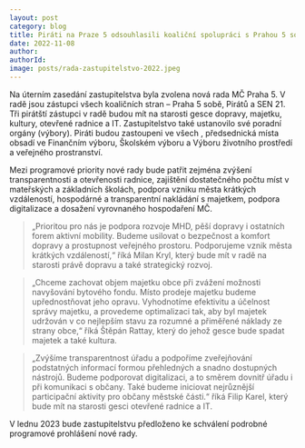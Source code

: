 ```yaml
---
layout: post
category: blog
title: Piráti na Praze 5 odsouhlasili koaliční spolupráci s Prahou 5 sobě a SEN 21
date: 2022-11-08
author: 
authorId: 
image: posts/rada-zastupitelstvo-2022.jpeg
---
```


Na úterním zasedání zastupitelstva byla zvolena nová rada MČ Praha 5. V radě jsou zástupci všech koaličních stran – Praha 5 sobě, Pirátů a SEN 21. Tři pirátští zástupci v radě budou mít na starosti gesce dopravy, majetku, kultury, otevřené radnice a IT. Zastupitelstvo také ustanovilo své poradní orgány (výbory). Piráti budou zastoupeni ve všech , předsednická místa obsadí ve Finančním výboru, Školském výboru a Výboru životního prostředí a veřejného prostranství.

Mezi programové priority nové rady bude patřit zejména zvýšení transparentnosti a otevřenosti radnice, zajištění dostatečného počtu míst v mateřských a základních školách, podpora vzniku města krátkých vzdáleností, hospodárné a transparentní nakládání s majetkem, podpora digitalizace a dosažení vyrovnaného hospodaření MČ. 

> „Prioritou pro nás je podpora rozvoje MHD, pěší dopravy i ostatních forem aktivní mobility. Budeme usilovat o bezpečnost a komfort dopravy a prostupnost veřejného prostoru. Podporujeme vznik města krátkých vzdáleností,“ říká Milan Kryl, který bude mít v radě na starosti právě dopravu a také strategický rozvoj. 

> „Chceme zachovat objem majetku obce při zvážení možnosti navyšování bytového fondu. Místo prodeje majetku budeme upřednostňovat jeho opravu. Vyhodnotíme efektivitu a účelnost správy majetku, a provedeme optimalizaci tak, aby byl majetek udržován v co nejlepším stavu za rozumné a přiměřené náklady ze strany obce,“ říká Štěpán Rattay, který do jehož gesce bude spadat majetek a také kultura.

> „Zvýšíme transparentnost úřadu a podpoříme zveřejňování podstatných informací formou přehledných a snadno dostupných nástrojů. Budeme podporovat digitalizaci, a to směrem dovnitř úřadu i při komunikaci s občany. Také budeme iniciovat nejrůznější participační aktivity pro občany městské části.“ říká Filip Karel, který bude mít na starosti gesci otevřené radnice a IT. 

V lednu 2023 bude zastupitelstvu předloženo ke schválení podrobné programové prohlášení nové rady.
